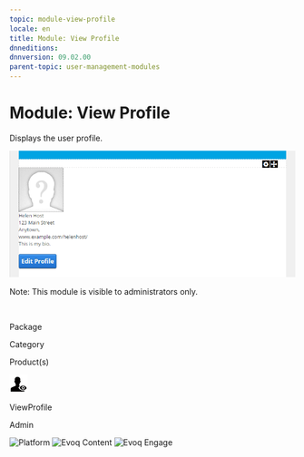 ```yaml
---
topic: module-view-profile
locale: en
title: Module: View Profile
dnneditions: 
dnnversion: 09.02.00
parent-topic: user-management-modules
---
```


# Module: View Profile

Displays the user profile.

  

![View Profile module](img/scr-module-ViewProfile.png)

  

Note: This module is visible to administrators only.

 

Package

Category

Product(s)

 ![icon](img/ico-module-viewprofile.png) 

ViewProfile

Admin

 ![Platform](img/ico-dnn-platform.png) ![Evoq Content](img/ico-evoq-content.png) ![Evoq Engage](img/ico-evoq-engage.png)